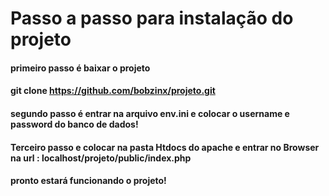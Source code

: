 # Passo a passo para instalação do projeto

#### primeiro passo é baixar o projeto

#### git clone https://github.com/bobzinx/projeto.git

#### segundo passo é entrar na arquivo env.ini e colocar o username e password do banco de dados!

#### Terceiro passo e colocar na pasta Htdocs do apache e entrar no Browser na url : localhost/projeto/public/index.php

#### pronto estará funcionando o projeto!


